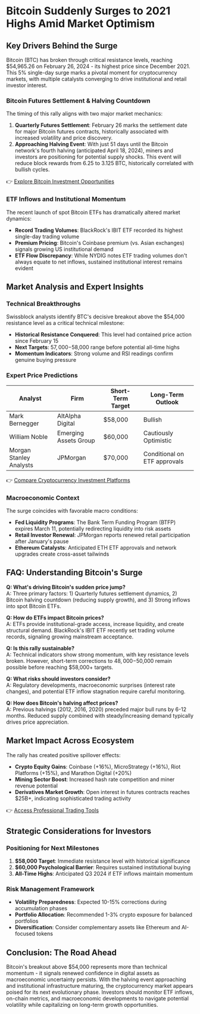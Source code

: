 # Bitcoin Suddenly Surges to 2021 Highs Amid Market Optimism  

## Key Drivers Behind the Surge  

Bitcoin (BTC) has broken through critical resistance levels, reaching $54,965.26 on February 26, 2024 - its highest price since December 2021. This 5% single-day surge marks a pivotal moment for cryptocurrency markets, with multiple catalysts converging to drive institutional and retail investor interest.  

### Bitcoin Futures Settlement & Halving Countdown  

The timing of this rally aligns with two major market mechanics:  
1. **Quarterly Futures Settlement**: February 26 marks the settlement date for major Bitcoin futures contracts, historically associated with increased volatility and price discovery.  
2. **Approaching Halving Event**: With just 51 days until the Bitcoin network's fourth halving (anticipated April 18, 2024), miners and investors are positioning for potential supply shocks. This event will reduce block rewards from 6.25 to 3.125 BTC, historically correlated with bullish cycles.  

👉 [Explore Bitcoin Investment Opportunities](https://bit.ly/okx-bonus)  

### ETF Inflows and Institutional Momentum  

The recent launch of spot Bitcoin ETFs has dramatically altered market dynamics:  
- **Record Trading Volumes**: BlackRock's IBIT ETF recorded its highest single-day trading volume  
- **Premium Pricing**: Bitcoin's Coinbase premium (vs. Asian exchanges) signals growing US institutional demand  
- **ETF Flow Discrepancy**: While NYDIG notes ETF trading volumes don't always equate to net inflows, sustained institutional interest remains evident  

## Market Analysis and Expert Insights  

### Technical Breakthroughs  

Swissblock analysts identify BTC's decisive breakout above the $54,000 resistance level as a critical technical milestone:  
- **Historical Resistance Conquered**: This level had contained price action since February 15  
- **Next Targets**: $57,000-$58,000 range before potential all-time highs  
- **Momentum Indicators**: Strong volume and RSI readings confirm genuine buying pressure  

### Expert Price Predictions  

| Analyst | Firm | Short-Term Target | Long-Term Outlook |  
|---------|------|-------------------|-------------------|  
| Mark Bernegger | AltAlpha Digital | $58,000 | Bullish |  
| William Noble | Emerging Assets Group | $60,000 | Cautiously Optimistic |  
| Morgan Stanley Analysts | JPMorgan | $70,000 | Conditional on ETF approvals |  

👉 [Compare Cryptocurrency Investment Platforms](https://bit.ly/okx-bonus)  

### Macroeconomic Context  

The surge coincides with favorable macro conditions:  
- **Fed Liquidity Programs**: The Bank Term Funding Program (BTFP) expires March 11, potentially redirecting liquidity into risk assets  
- **Retail Investor Renewal**: JPMorgan reports renewed retail participation after January's pause  
- **Ethereum Catalysts**: Anticipated ETH ETF approvals and network upgrades create cross-asset tailwinds  

## FAQ: Understanding Bitcoin's Surge  

**Q: What's driving Bitcoin's sudden price jump?**  
A: Three primary factors: 1) Quarterly futures settlement dynamics, 2) Bitcoin halving countdown (reducing supply growth), and 3) Strong inflows into spot Bitcoin ETFs.  

**Q: How do ETFs impact Bitcoin prices?**  
A: ETFs provide institutional-grade access, increase liquidity, and create structural demand. BlackRock's IBIT ETF recently set trading volume records, signaling growing mainstream acceptance.  

**Q: Is this rally sustainable?**  
A: Technical indicators show strong momentum, with key resistance levels broken. However, short-term corrections to $48,000-$50,000 remain possible before reaching $58,000+ targets.  

**Q: What risks should investors consider?**  
A: Regulatory developments, macroeconomic surprises (interest rate changes), and potential ETF inflow stagnation require careful monitoring.  

**Q: How does Bitcoin's halving affect prices?**  
A: Previous halvings (2012, 2016, 2020) preceded major bull runs by 6-12 months. Reduced supply combined with steady/increasing demand typically drives price appreciation.  

## Market Impact Across Ecosystem  

The rally has created positive spillover effects:  
- **Crypto Equity Gains**: Coinbase (+16%), MicroStrategy (+16%), Riot Platforms (+15%), and Marathon Digital (+20%)  
- **Mining Sector Boost**: Increased hash rate competition and miner revenue potential  
- **Derivatives Market Growth**: Open interest in futures contracts reaches $25B+, indicating sophisticated trading activity  

👉 [Access Professional Trading Tools](https://bit.ly/okx-bonus)  

## Strategic Considerations for Investors  

### Positioning for Next Milestones  
1. **$58,000 Target**: Immediate resistance level with historical significance  
2. **$60,000 Psychological Barrier**: Requires sustained institutional buying  
3. **All-Time Highs**: Anticipated Q3 2024 if ETF inflows maintain momentum  

### Risk Management Framework  
- **Volatility Preparedness**: Expected 10-15% corrections during accumulation phases  
- **Portfolio Allocation**: Recommended 1-3% crypto exposure for balanced portfolios  
- **Diversification**: Consider complementary assets like Ethereum and AI-focused tokens  

## Conclusion: The Road Ahead  

Bitcoin's breakout above $54,000 represents more than technical momentum - it signals renewed confidence in digital assets as macroeconomic uncertainty persists. With the halving event approaching and institutional infrastructure maturing, the cryptocurrency market appears poised for its next evolutionary phase. Investors should monitor ETF inflows, on-chain metrics, and macroeconomic developments to navigate potential volatility while capitalizing on long-term growth opportunities.  
